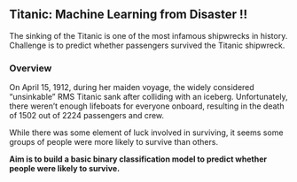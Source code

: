 ## Titanic: Machine Learning from Disaster !!

The sinking of the Titanic is one of the most infamous shipwrecks in history. Challenge is to predict whether passengers survived the Titanic shipwreck.

### Overview
On April 15, 1912, during her maiden voyage, the widely considered “unsinkable” RMS Titanic sank after colliding with an iceberg. Unfortunately, there weren’t enough lifeboats for everyone onboard, resulting in the death of 1502 out of 2224 passengers and crew.

While there was some element of luck involved in surviving, it seems some groups of people were more likely to survive than others.

**Aim is to build a basic binary classification model to predict whether people were likely to survive.**
